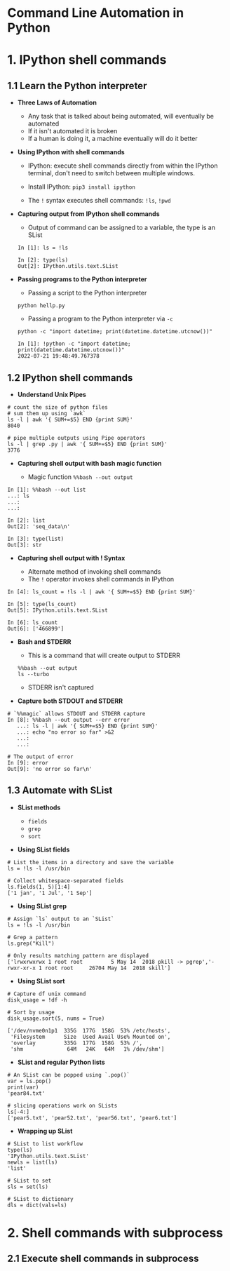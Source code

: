 Command Line Automation in Python
=================================

# 1. IPython shell commands

## 1.1 Learn the Python interpreter

* **Three Laws of Automation**

	* Any task that is talked about being automated, will eventually be automated
	* If it isn't automated it is broken
	* If a human is doing it, a machine eventually will do it better

* **Using IPython with shell commands**

	* IPython: execute shell commands directly from within the IPython terminal, don't need to switch between multiple windows.
	
	* Install IPython: `pip3 install ipython`
	
	* The `!` syntax executes shell commands: `!ls`, `!pwd`


* **Capturing output from IPython shell commands**

	* Output of command can be assigned to a variable, the type is an SList
	
	```
	In [1]: ls = !ls

	In [2]: type(ls)
	Out[2]: IPython.utils.text.SList
	```
	
* **Passing programs to the Python interpreter**

	* Passing a script to the Python interpreter
	
	```
	python hellp.py
	```
	
	* Passing a program to the Python interpreter via `-c`

	```
	python -c "import datetime; print(datetime.datetime.utcnow())"
	```
	
	```
	In [1]: !python -c "import datetime; print(datetime.datetime.utcnow())"
	2022-07-21 19:48:49.767378
	```

## 1.2 IPython shell commands

* **Understand Unix Pipes**

```
# count the size of python files
# sum them up using `awk`
ls -l | awk '{ SUM+=$5} END {print SUM}'
8040

# pipe multiple outputs using Pipe operators
ls -l | grep .py | awk '{ SUM+=$5} END {print SUM}'
3776
```

* **Capturing shell output with bash magic function**

	* Magic function `%%bash --out output`

```
In [1]: %%bash --out list
...: ls
...: 
...: 

In [2]: list
Out[2]: 'seq_data\n'

In [3]: type(list)
Out[3]: str
```

* **Capturing shell output with ! Syntax**

	* Alternate method of invoking shell commands
	* The `!` operator invokes shell commands in IPython

```
In [4]: ls_count = !ls -l | awk '{ SUM+=$5} END {print SUM}'

In [5]: type(ls_count)
Out[5]: IPython.utils.text.SList

In [6]: ls_count
Out[6]: ['466899']
```

* **Bash and STDERR**

	* This is a command that will create output to STDERR
	
	```
	%%bash --out output
	ls --turbo
	```
	
	* STDERR isn't captured

* **Capture both STDOUT and STDERR**

```
# `%%magic` allows STDOUT and STDERR capture
In [8]: %%bash --out output --err error
   ...: ls -l | awk '{ SUM+=$5} END {print SUM}'
   ...: echo "no error so far" >&2
   ...: 
   ...: 

# The output of error
In [9]: error
Out[9]: 'no error so far\n'
```

## 1.3 Automate with SList

* **SList methods**

	* `fields`
	* `grep`
	* `sort`

* **Using SList fields**

```
# List the items in a directory and save the variable
ls = !ls -l /usr/bin

# Collect whitespace-separated fields
ls.fields(1, 5)[1:4]
['1 jan', '1 Jul', '1 Sep']
```

* **Using SList grep**

```
# Assign `ls` output to an `SList`
ls = !ls -l /usr/bin

# Grep a pattern
ls.grep("Kill")

# Only results matching pattern are displayed
['lrwxrwxrwx 1 root root         5 May 14  2018 pkill -> pgrep','-rwxr-xr-x 1 root root     26704 May 14  2018 skill']
```

* **Using SList sort**

```
# Capture df unix command
disk_usage = !df -h

# Sort by usage
disk_usage.sort(5, nums = True)

['/dev/nvme0n1p1  335G  177G  158G  53% /etc/hosts',
 'Filesystem      Size  Used Avail Use% Mounted on',
 'overlay         335G  177G  158G  53% /',
 'shm              64M   24K   64M   1% /dev/shm']
```

* **SList and regular Python lists**

```
# An SList can be popped using `.pop()`
var = ls.pop()
print(var)
'pear84.txt'

# slicing operations work on SLists
ls[-4:]
['pear5.txt', 'pear52.txt', 'pear56.txt', 'pear6.txt']
```
	
* **Wrapping up SList**

```
# SList to list workflow
type(ls)
'IPython.utils.text.SList'
newls = list(ls)
'list'

# SList to set
sls = set(ls)

# SList to dictionary
dls = dict(vals=ls)
```

# 2. Shell commands with subprocess

## 2.1 Execute shell commands in subprocess



























